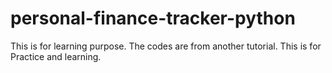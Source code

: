 # personal-finance-tracker-python
This is for learning purpose.
The codes are from another tutorial.
This is for Practice and learning.
